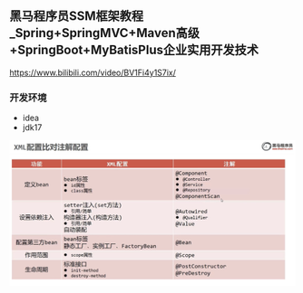 ## 黑马程序员SSM框架教程_Spring+SpringMVC+Maven高级+SpringBoot+MyBatisPlus企业实用开发技术

https://www.bilibili.com/video/BV1Fi4y1S7ix/

### 开发环境
* idea
* jdk17

![image-20230131232932542](image/image-20230131232932542.png)